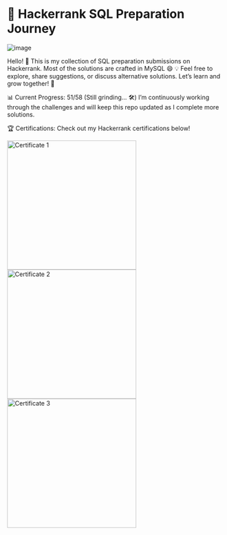 # 🚀 Hackerrank SQL Preparation Journey

![image](https://github.com/user-attachments/assets/024b88a3-1b9d-402f-8e55-23777f625f35)

Hello! 👋 This is my collection of SQL preparation submissions on Hackerrank. Most of the solutions are crafted in MySQL 😄
💡 Feel free to explore, share suggestions, or discuss alternative solutions. Let’s learn and grow together! 🚀

📊 Current Progress: 51/58 (Still grinding… 🛠️)
I’m continuously working through the challenges and will keep this repo updated as I complete more solutions.

🏆 Certifications:
Check out my Hackerrank certifications below!
<div>
  <img src="https://github.com/user-attachments/assets/83c5c759-7f1e-4a14-b878-a0eaf3d8a20e" alt="Certificate 1" width="300px">
  <img src="https://github.com/user-attachments/assets/3522a361-6d79-4f11-a7e2-d2b6ad32af1c" alt="Certificate 2" width="300px">
  <img src="https://github.com/user-attachments/assets/84730d18-6a3a-43f1-ba50-dc903e7630ad" alt="Certificate 3" width="300px">
</div>

